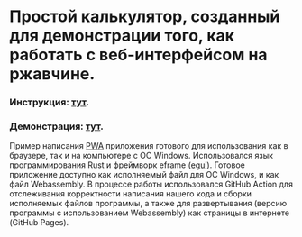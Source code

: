 # Простой калькулятор, созданный для демонстрации того, как работать с веб-интерфейсом на ржавчине.

### Инструкция: [тут](tutorial/tutorial.md).

### Демонстрация: [тут](https://mae664128.github.io/calculator-wasm-rust-pwa/).

Пример написания [PWA](https://en.wikipedia.org/wiki/Progressive_web_app) приложения 
готового для использования как в браузере, 
так и на компьютере с ОС Windows. 
Использовался язык программирования Rust и фреймворк 
eframe ([egui](https://github.com/emilk/egui#quick-start)). 
Готовое приложение доступно как исполняемый файл для ОС Windows, 
и как файл Webassembly. 
В процессе работы использовался GitHub Action для 
отслеживания корректности написания нашего кода и сборки исполняемых 
файлов программы, а также для развертывания 
(версию программы с использованием Webassembly) как 
страницы в интернете (GitHub Pages). 